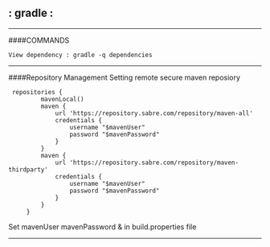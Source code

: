 ## : gradle : 

---
####COMMANDS

```
View dependency : gradle -q dependencies
```

---


####Repository Management
Setting remote secure maven reposiory
``` 
 repositories {
         mavenLocal()
         maven {
             url 'https://repository.sabre.com/repository/maven-all'
             credentials {
                 username "$mavenUser"
                 password "$mavenPassword"
             }
         }
         maven {
             url 'https://repository.sabre.com/repository/maven-thirdparty'
             credentials {
                 username "$mavenUser"
                 password "$mavenPassword"
             }
         }
     }

```
Set mavenUser mavenPassword &  in build.properties file

---

####

